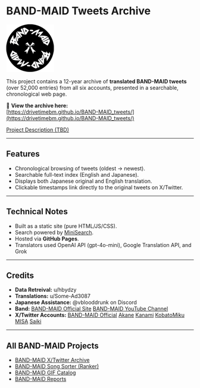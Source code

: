 # BAND-MAID Tweets Archive

<img src="favicon.png" alt="Logo" width="128" height="128">

This project contains a 12-year archive of **translated BAND-MAID tweets** (over 52,000 entries) from all six accounts, presented in a searchable, chronological web page.

🔗 **View the archive here:**  
[https://drivetimebm.github.io/BAND-MAID_tweets/](https://drivetimebm.github.io/BAND-MAID_tweets/)

[Project Description (TBD)](https://www.reddit.com/r/BandMaid/tbd/)

---

## Features
- Chronological browsing of tweets (oldest → newest).
- Searchable full-text index (English and Japanese).
- Displays both Japanese original and English translation.
- Clickable timestamps link directly to the original tweets on X/Twitter.

---

## Technical Notes
- Built as a static site (pure HTML/JS/CSS).
- Search powered by [MiniSearch](https://lucaong.github.io/minisearch/).
- Hosted via **GitHub Pages**.
- Translators used OpenAI API (gpt-4o-mini), Google Translation API, and Grok

---

## Credits
- **Data Retreival:** u/hbydzy 
- **Translations:** u/Some-Ad3087 
- **Japanese Assistance:** @vblooddrunk on Discord  
- **Band:** [BAND-MAID Official Site](https://bandmaid.tokyo/) [BAND-MAID YouTube Channel](https://www.youtube.com/c/BANDMAID)
- **X/Twitter Accounts:** [BAND-MAID Official](https://x.com/bandmaid/) 
[Akane](https://x.com/achi_bandmaid/)
[Kanami](https://x.com/kanami_bandmaid/)
[KobatoMiku](https://x.com/miku_bandmaid/)
[MISA](https://x.com/misa_bandmaid/)
[Saiki](https://x.com/saiki_bandmaid/)

---

## All BAND-MAID Projects
- [BAND-MAID X/Twitter Archive](https://github.com/DriveTimeBM/BAND-MAID_tweets)
- [BAND-MAID Song Sorter (Ranker)](https://github.com/DriveTimeBM/BAND-MAID_song_sorter)
- [BAND-MAID GIF Catalog](https://github.com/DriveTimeBM/BAND-MAID_gifs)
- [BAND-MAID Reports](https://github.com/DriveTimeBM/BAND-MAID_reports)


